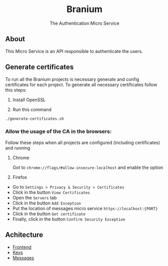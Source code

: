 <div align="center">
	<h1>Branium</h1>
	<p>The Authentication Micro Service</p>
</div>

## About

This Micro Service is an API responsible to authenticate the users.

## Generate certificates

To run all the Branium projects is necessary generate and config certificates for each project. To generate all necessary certificates follow this steps:

1. Install OpenSSL

2. Run this command

```sh
./generate-certificates.sh
```

### Allow the usage of the CA in the browsers:

Follow these steps when all projects are configured (including certificates) and running

1. Chrome

   Got to `chrome://flags/#allow-insecure-localhost` and enable the option

2. Firefox

- Go to `Settings > Privacy & Security > Certificates`
- Click in the button `View Certificates`
- Open the `Servers` tab
- Click in the button `Add Exception`
- Put the location of messages micro service `https://localhost:{PORT}`
- Click in the button `Get certificate`
- Finally, click in the button `Confirm Security Exception`

## Achitecture

- [Frontend](https://github.com/jonasdevzero/Branium)
- [Keys](https://github.com/jonasdevzero/BraniumKeys)
- [Messages](https://github.com/jonasdevzero/BraniumMessages)




